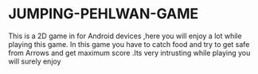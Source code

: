 # JUMPING-PEHLWAN-GAME
This is a 2D game in for Android devices ,here you will enjoy a lot while playing this game. In this game you have to catch food and try to get safe from Arrows  and get maximum score .Its very intrusting while playing you will surely enjoy
